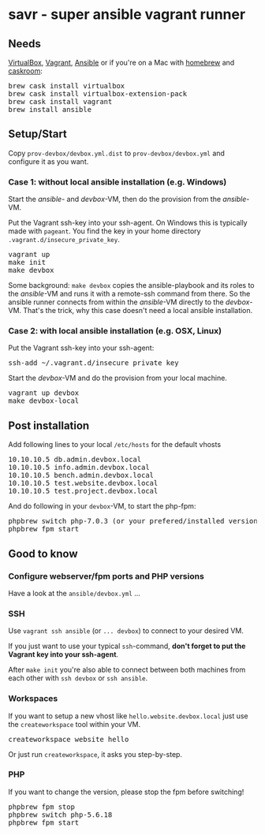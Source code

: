 # savr - super ansible vagrant runner

## Needs

[VirtualBox](https://www.virtualbox.org/wiki/Downloads),
[Vagrant](https://www.vagrantup.com/downloads.html),
[Ansible](http://docs.ansible.com/ansible/intro_installation.html)
or if you're on a Mac with
[homebrew](http://brew.sh) and
[caskroom](http://caskroom.io):

<pre>
brew cask install virtualbox
brew cask install virtualbox-extension-pack
brew cask install vagrant
brew install ansible
</pre>

## Setup/Start

Copy `prov-devbox/devbox.yml.dist` to `prov-devbox/devbox.yml` and configure it
as you want.

### Case 1: __without__ local ansible installation (e.g. Windows)

Start the _ansible_- and _devbox_-VM, then do the provision from the _ansible_-VM.

Put the Vagrant ssh-key into your ssh-agent. On Windows this is typically made
with `pageant`. You find the key in your home directory `.vagrant.d/insecure_private_key`.

<pre>
vagrant up
make init
make devbox
</pre>

Some background: `make devbox` copies the ansible-playbook and its roles to the
_ansible_-VM and runs it with a remote-ssh command from there. So the ansible
runner connects from within the _ansible_-VM directly to the _devbox_-VM. That's
the trick, why this case doesn't need a local ansible installation.

### Case 2: __with__ local ansible installation (e.g. OSX, Linux)

Put the Vagrant ssh-key into your ssh-agent:

<pre>
ssh-add ~/.vagrant.d/insecure_private_key
</pre>

Start the _devbox_-VM and do the provision from your local machine.

<pre>
vagrant up devbox
make devbox-local
</pre>

## Post installation

Add following lines to your local `/etc/hosts` for the default vhosts

<pre>
10.10.10.5 db.admin.devbox.local
10.10.10.5 info.admin.devbox.local
10.10.10.5 bench.admin.devbox.local
10.10.10.5 test.website.devbox.local
10.10.10.5 test.project.devbox.local
</pre>

And do following in your `devbox`-VM, to start the php-fpm:

<pre>
phpbrew switch php-7.0.3 (or your prefered/installed version)
phpbrew fpm start
</pre>

## Good to know

### Configure webserver/fpm ports and PHP versions

Have a look at the `ansible/devbox.yml` ...

### SSH

Use `vagrant ssh ansible` (or `... devbox`) to connect to your desired VM.

If you just want to use your typical `ssh`-command, __don't forget to put the
Vagrant key into your ssh-agent__.

After `make init` you're also able to connect between both machines from each
other with `ssh devbox` or `ssh ansible`.

### Workspaces

If you want to setup a new vhost like `hello.website.devbox.local` just use the
`createworkspace` tool within your VM.

<pre>
createworkspace website hello
</pre>

Or just run `createworkspace`, it asks you step-by-step.

### PHP

If you want to change the version, please stop the fpm before switching!

<pre>
phpbrew fpm stop
phpbrew switch php-5.6.18
phpbrew fpm start
</pre>
